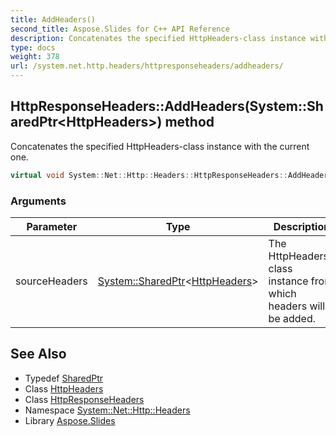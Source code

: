 ```yaml
---
title: AddHeaders()
second_title: Aspose.Slides for C++ API Reference
description: Concatenates the specified HttpHeaders-class instance with the current one.
type: docs
weight: 378
url: /system.net.http.headers/httpresponseheaders/addheaders/
---
```

## HttpResponseHeaders::AddHeaders(System::SharedPtr\<HttpHeaders\>) method


Concatenates the specified HttpHeaders-class instance with the current one.

```cpp
virtual void System::Net::Http::Headers::HttpResponseHeaders::AddHeaders(System::SharedPtr<HttpHeaders> sourceHeaders) override
```


### Arguments

| Parameter | Type | Description |
| --- | --- | --- |
| sourceHeaders | [System::SharedPtr](../../../system/sharedptr/)\<[HttpHeaders](../../httpheaders/)\> | The HttpHeaders-class instance from which headers will be added. |

## See Also

* Typedef [SharedPtr](../../../system/sharedptr/)
* Class [HttpHeaders](../../httpheaders/)
* Class [HttpResponseHeaders](../)
* Namespace [System::Net::Http::Headers](../../)
* Library [Aspose.Slides](../../../)